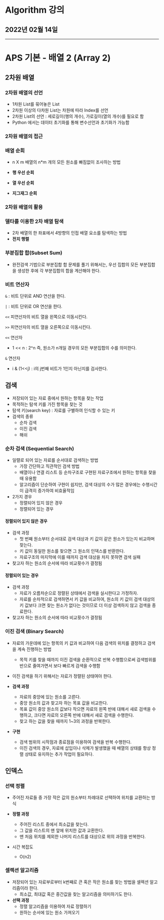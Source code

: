 # Algorithm 강의

## 2022년 02월 14일

---

# APS 기본 - 배열 2 (Array 2)

## 2차원 배열

### 2차원 배열의 선언

+ 1차원 List를 묶어놓은 List
+ 2차원 이상의 다차원 List는 차원에 따라 Index를 선언
+ 2차원 List의 선언 : 세로길이(행의 개수), 가로길이(열의 개수)를 필요로 함
+ Python 에서는 데이터 초기화를 통해 변수선언과 초기화가 가능함

### 2차원 배열의 접근

### 배열 순회

+ n X m 배열의 n*m 개의 모든 원소를 빠짐없이 조사하는 방법

+ **행 우선 순회**
+ **열 우선 순회**
+ **지그재그 순회**

### 2차원 배열의 활용

### 델타를 이용한 2차 배열 탐색

+ 2차 배열의 한 좌표에서 4방향의 인접 배열 요소를 탐색하는 방법
+ **전치 행렬**

### 부분집합 합(Subset Sum)

+ 완전검색 기법으로 부분집합 합 문제를 풀기 위해서는, 우선 집합의 모든 부분집합을 생성한 후에 각 부분집합의 합을 계산해야 한다.

### 비트 연산자

`&` : 비트 단위로 AND 연산을 한다.

`|` : 비트 단위로 OR 연산을 한다.

`<<` 피연산자의 비트 열을 왼쪽으로 이동시킨다.

`>>` 피연산자의 비트 열을 오른쪽으로 이동시킨다.

`<<` 연산자

+ 1 << n : 2^n 즉, 원소가 n개일 경우의 모든 부분집합의 수를 의미한다.

`&` 연산자

+ i & (1<<j) : i의 j번째 비트가 1인지 아닌지를 검사한다.

## 검색

+ 저장되어 있는 자료 중에서 원하는 항목을 찾는 작업
+ 목적하는 탐색 키를 가진 항목을 찾는 것
+ 탐색 키(search key) : 자료를 구별하여 인식할 수 있는 키
+ 검색의 종류
  + 순차 검색
  + 이진 검색
  + 해쉬

### 순차 검색 (Sequential Search)

+ 일렬로 되어 있는 자료를 순서대로 검색하는 방법
  + 가장 간단하고 직관적인 검색 방법
  + 배열이나 연결 리스트 등 순차구조로 구현된 자료구조에서 원하는 항목을 찾을 때 유용함
  + 알고리즘이 단순하여 구현이 쉽지만, 검색 대상의 수가 많은 경우에는 수행시간이 급격히 증가하여 비효율적임
+ 2가지 경우
  + 정렬되어 있지 않은 경우
  + 정렬되어 있는 경우

#### 정렬되어 있지 않은 경우

+ 검색 과정
  + 첫 번째 원소부터 순서대로 검색 대상과 키 값이 같은 원소가 있는지 비교하며 찾는다.
  + 키 값이 동일한 원소를 찾으면 그 원소의 인덱스를 반환한다.
  + 자료구조의 마지막에 이를 때까지 검색 대상을 차지 못하면 검색 실패
+ 찾고자 하는 원소의 순서에 따라 비교횟수가 결정됨

#### 정렬되어 있는 경우

+ 검색 과정
  + 자료가 오름차순으로 정렬된 상태에서 검색을 실시한다고 가정하자.
  + 자료를 순차적으로 검색하면서 키 값을 비교하여, 원소의 키 값이 검색 대상의 키 값보다 크면 찾는 원소가 없다는 것이므로 더 이상 검색하지 않고 검색을 종료한다.
+ 찾고자 하는 원소의 순서에 따라 비교횟수가 결정됨

### 이진 검색 (Binary Search)

+ 자료의 가운데에 있는 항목의 키 값과 비교하여 다음 검색의 위치를 결정하고 검색을 계속 진행하는 방법
  + 목적 키를 찾을 때까지 이진 검색을 순환적으로 반복 수행함으로써 검색범위를 반으로 줄여가면서 보다 빠르게 검색을 수행함
+ 이진 검색을 하기 위해서는 자료가 정렬된 상태여아 한다.
+ **검색 과정**
  + 자료의 중앙에 있는 원소를 고른다.
  + 중앙 원소의 값과 찾고자 하는 목표 값을 비교한다.
  + 목표 값이 중앙 원소의 값보다 작으면 자료의 왼쪽 반에 대해서 새로 검색을 수행하고, 크다면 자료의 오른쪽 반에 대해서 새로 검색을 수행한다.
  + 찾고 하는 값을 찾을 때까지 1~3의 과정을 반복한다.

+ **구현**
  + 검색 범위의 시작점과 종료점을 이용하여 검색을 반복 수행한다.
  + 이진 검색의 경우, 자료에 삽입이나 삭제가 발생했을 때 배열의 상태를 항상 정렬 상태로 유지하는 추가 작업이 필요하다.

## 인덱스

### 선택 정렬

+ 주어진 자료들 중 가장 작은 값의 원소부터 차례대로 선택하여 위치를 교환하는 방식
+ **정렬 과정**
  + 주어진 리스트 중에서 최소값을 찾는다.
  + 그 값을 리스트의 맨 앞에 위치한 값과 교환한다.
  + 맨 처음 위치를 제외한 나머지 리스트를 대상으로 위의 과정을 반복한다.

+ 시간 복잡도
  + O(n2)

### 셀렉션 알고리즘

+ 저장되어 있는 자료부로부터 k번째로 큰 혹은 작은 원소를 찾는 방법을 셀렉션 알고리즘이라 한다.
  + 최소값, 최대값 혹은 중간값을 찾는 알고리즘을 의미하기도 한다.
+ **선택 과정**
  + 정렬 알고리즘을 이용하여 자료 정렬하기
  + 원하는 순서에 있는 원소 가져오기

